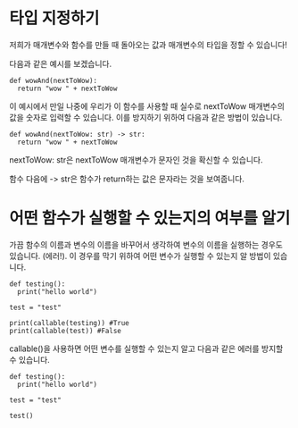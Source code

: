 # 타입 지정하기
저희가 매개변수와 함수를 만들 때 돌아오는 값과 매개변수의 타입을 정할 수 있습니다!

다음과 같은 예시를 보겠습니다.

```
def wowAnd(nextToWow):
  return "wow " + nextToWow
```

이 예시에서 만일 나중에 우리가 이 함수를 사용할 때 실수로 nextToWow 매개변수의 값을 숫자로 입력할 수 있습니다. 이를 방지하기 위하여 다음과 같은 방법이 있습니다.

```
def wowAnd(nextToWow: str) -> str:
  return "wow " + nextToWow
```

nextToWow: str은 nextToWow 매개변수가 문자인 것을 확신할 수 있습니다.

함수 다음에 -> str은 함수가 return하는 값은 문자라는 것을 보여줍니다.

# 어떤 함수가 실행할 수 있는지의 여부를 알기
가끔 함수의 이름과 변수의 이름을 바꾸어서 생각하여 변수의 이름을 실행하는 경우도 있습니다. (에러!). 이 경우를 막기 위하여 어떤 변수가 실행할 수 있는지 알 방법이 있습니다.

```
def testing():
  print("hello world")

test = "test"

print(callable(testing)) #True
print(callable(test)) #False
```

callable()을 사용하면 어떤 변수를 실행할 수 있는지 알고 다음과 같은 에러를 방지할 수 있습니다.

```
def testing():
  print("hello world")

test = "test"

test()
```

